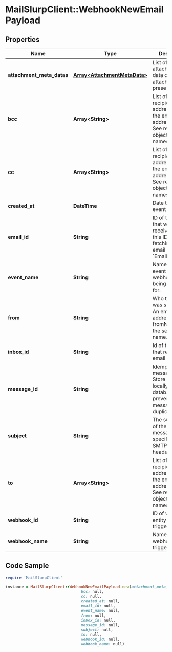 # MailSlurpClient::WebhookNewEmailPayload

## Properties

Name | Type | Description | Notes
------------ | ------------- | ------------- | -------------
**attachment_meta_datas** | [**Array&lt;AttachmentMetaData&gt;**](AttachmentMetaData) | List of attachment meta data objects if attachments present | [optional] 
**bcc** | **Array&lt;String&gt;** | List of &#x60;BCC&#x60; recipients email addresses that the email was addressed to. See recipients object for names. | [optional] 
**cc** | **Array&lt;String&gt;** | List of &#x60;CC&#x60; recipients email addresses that the email was addressed to. See recipients object for names. | [optional] 
**created_at** | **DateTime** | Date time of event creation | [optional] 
**email_id** | **String** | ID of the email that was received. Use this ID for fetching the email with the &#x60;EmailController&#x60;. | [optional] 
**event_name** | **String** | Name of the event type webhook is being triggered for. | [optional] 
**from** | **String** | Who the email was sent from. An email address - see fromName for the sender name. | [optional] 
**inbox_id** | **String** | Id of the inbox that received an email | [optional] 
**message_id** | **String** | Idempotent message ID. Store this ID locally or in a database to prevent message duplication. | [optional] 
**subject** | **String** | The subject line of the email message as specified by SMTP subject header | [optional] 
**to** | **Array&lt;String&gt;** | List of &#x60;To&#x60; recipient email addresses that the email was addressed to. See recipients object for names. | [optional] 
**webhook_id** | **String** | ID of webhook entity being triggered | [optional] 
**webhook_name** | **String** | Name of the webhook being triggered | [optional] 

## Code Sample

```ruby
require 'MailSlurpClient'

instance = MailSlurpClient::WebhookNewEmailPayload.new(attachment_meta_datas: null,
                                 bcc: null,
                                 cc: null,
                                 created_at: null,
                                 email_id: null,
                                 event_name: null,
                                 from: null,
                                 inbox_id: null,
                                 message_id: null,
                                 subject: null,
                                 to: null,
                                 webhook_id: null,
                                 webhook_name: null)
```



